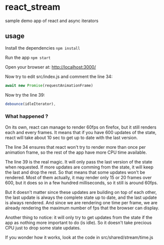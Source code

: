 # react_stream
sample demo app of react and async iterators

## usage
Install the dependencies
`npm install`

Run the app
`npm start`

Open your browser at: [http://localhost:3000/](http://localhost:3000/)

Now try to edit src/index.js and comment the line 34:

```js
await new Promise(requestAnimationFrame)
```

Now try the line 39:
```js
debounce(idleIterator),
```

### What happened ?
On its own, react can manage to render 60fps on firefox, but it still renders each and every frames.
It means that if you have 600 updates of the state, react will take about 10 sec to get up to date with the last version.

The line 34 ensures that react won't try to render more than once per animation frame, so the rest of the app have more CPU time available.

The line 39 is the real magic.
It will only pass the last version of the state when requested.
If more updates are comming from the state, it will keep the last and drop the rest.
So that means that some updates won't be rendered.
Most of them actually, it may render only 15 or 20 frames over 600, but it does so in a few hundred milliseconds, so it still is around 60fps.

But it doesn't matter since these updates are building on top of each other,
the last update is always the complete state up to date, and the last update is always rendered.
And since we are rendering one time per frame, we are already rendering the maximum number of fps that the browser can display.

Another thing to notice: it will only try to get updates from the state if the app as nothing more important to do (is idle).
So it doesn't take precious CPU just to drop some state updates.

If you wonder how it works, look at the code in src/shared/stream/time.js
